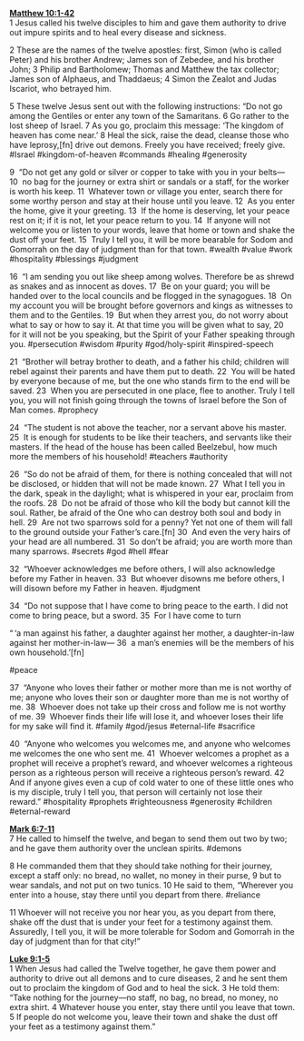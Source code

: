 **[Matthew 10:1-42](http://www.blueletterbible.org/search/preSearch.cfm?Criteria=Matthew+10.1-42&t=NIV)**  
1 Jesus called his twelve disciples to him and gave them authority to drive out impure spirits and to heal every disease and sickness.

2 These are the names of the twelve apostles: first, Simon (who is called Peter) and his brother Andrew; James son of Zebedee, and his brother John; 3 Philip and Bartholomew; Thomas and Matthew the tax collector; James son of Alphaeus, and Thaddaeus; 4 Simon the Zealot and Judas Iscariot, who betrayed him.

5 These twelve Jesus sent out with the following instructions: “Do not go among the Gentiles or enter any town of the Samaritans. 6 Go rather to the lost sheep of Israel. 7 As you go, proclaim this message: ‘The kingdom of heaven has come near.’ 8 Heal the sick, raise the dead, cleanse those who have leprosy,[fn] drive out demons. Freely you have received; freely give. #Israel #kingdom-of-heaven #commands #healing #generosity 

9  “Do not get any gold or silver or copper to take with you in your belts— 10  no bag for the journey or extra shirt or sandals or a staff, for the worker is worth his keep. 11  Whatever town or village you enter, search there for some worthy person and stay at their house until you leave. 12  As you enter the home, give it your greeting. 13  If the home is deserving, let your peace rest on it; if it is not, let your peace return to you. 14  If anyone will not welcome you or listen to your words, leave that home or town and shake the dust off your feet. 15  Truly I tell you, it will be more bearable for Sodom and Gomorrah on the day of judgment than for that town. #wealth #value #work #hospitality #blessings #judgment 

16  “I am sending you out like sheep among wolves. Therefore be as shrewd as snakes and as innocent as doves. 17  Be on your guard; you will be handed over to the local councils and be flogged in the synagogues. 18  On my account you will be brought before governors and kings as witnesses to them and to the Gentiles. 19  But when they arrest you, do not worry about what to say or how to say it. At that time you will be given what to say, 20  for it will not be you speaking, but the Spirit of your Father speaking through you. #persecution #wisdom #purity #god/holy-spirit #inspired-speech

21  “Brother will betray brother to death, and a father his child; children will rebel against their parents and have them put to death. 22  You will be hated by everyone because of me, but the one who stands firm to the end will be saved. 23  When you are persecuted in one place, flee to another. Truly I tell you, you will not finish going through the towns of Israel before the Son of Man comes. #prophecy 

24  “The student is not above the teacher, nor a servant above his master. 25  It is enough for students to be like their teachers, and servants like their masters. If the head of the house has been called Beelzebul, how much more the members of his household! #teachers #authority 

26  “So do not be afraid of them, for there is nothing concealed that will not be disclosed, or hidden that will not be made known. 27  What I tell you in the dark, speak in the daylight; what is whispered in your ear, proclaim from the roofs. 28  Do not be afraid of those who kill the body but cannot kill the soul. Rather, be afraid of the One who can destroy both soul and body in hell. 29  Are not two sparrows sold for a penny? Yet not one of them will fall to the ground outside your Father’s care.[fn] 30  And even the very hairs of your head are all numbered. 31  So don’t be afraid; you are worth more than many sparrows. #secrets #god #hell #fear

32  “Whoever acknowledges me before others, I will also acknowledge before my Father in heaven. 33  But whoever disowns me before others, I will disown before my Father in heaven. #judgment

34  “Do not suppose that I have come to bring peace to the earth. I did not come to bring peace, but a sword. 35  For I have come to turn

“ ‘a man against his father,
a daughter against her mother,
a daughter-in-law against her mother-in-law—
36  a man’s enemies will be the members of his own household.’[fn]

#peace

37  “Anyone who loves their father or mother more than me is not worthy of me; anyone who loves their son or daughter more than me is not worthy of me. 38  Whoever does not take up their cross and follow me is not worthy of me. 39  Whoever finds their life will lose it, and whoever loses their life for my sake will find it. #family #god/jesus #eternal-life #sacrifice 

40  “Anyone who welcomes you welcomes me, and anyone who welcomes me welcomes the one who sent me. 41  Whoever welcomes a prophet as a prophet will receive a prophet’s reward, and whoever welcomes a righteous person as a righteous person will receive a righteous person’s reward. 42  And if anyone gives even a cup of cold water to one of these little ones who is my disciple, truly I tell you, that person will certainly not lose their reward.” #hospitality  #prophets #righteousness #generosity #children #eternal-reward 

**[Mark 6:7-11](http://www.blueletterbible.org/search/preSearch.cfm?Criteria=Mark+6.7-11&t=NIV)**  
7 He called to himself the twelve, and began to send them out two by two; and he gave them authority over the unclean spirits. #demons

8 He commanded them that they should take nothing for their journey, except a staff only: no bread, no wallet, no money in their purse, 9 but to wear sandals, and not put on two tunics. 10 He said to them, “Wherever you enter into a house, stay there until you depart from there. #reliance

11 Whoever will not receive you nor hear you, as you depart from there, shake off the dust that is under your feet for a testimony against them. Assuredly, I tell you, it will be more tolerable for Sodom and Gomorrah in the day of judgment than for that city!”

**[Luke 9:1-5](http://www.blueletterbible.org/search/preSearch.cfm?Criteria=Luke+9.1-5&t=NIV)**  
1 When Jesus had called the Twelve together, he gave them power and authority to drive out all demons and to cure diseases, 2 and he sent them out to proclaim the kingdom of God and to heal the sick. 3 He told them: “Take nothing for the journey—no staff, no bag, no bread, no money, no extra shirt. 4 Whatever house you enter, stay there until you leave that town. 5 If people do not welcome you, leave their town and shake the dust off your feet as a testimony against them.”